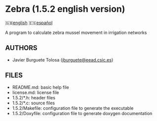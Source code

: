 Zebra (1.5.2 english version)
=============================

:uk:[english](README.md) :es:[español](README.es.md)

A program to calculate zebra mussel movement in irrigation networks

AUTHORS
-------

* Javier Burguete Tolosa (jburguete@eead.csic.es)

FILES
-----

* README.md: basic help file
* license.md: license file
* 1.5.2/\*.h: header files
* 1.5.2/\*.c: source files
* 1.5.2/Makefile: configuration file to generate the executable
* 1.5.2/Doxyfile: configuration file to generate doxygen documentation
